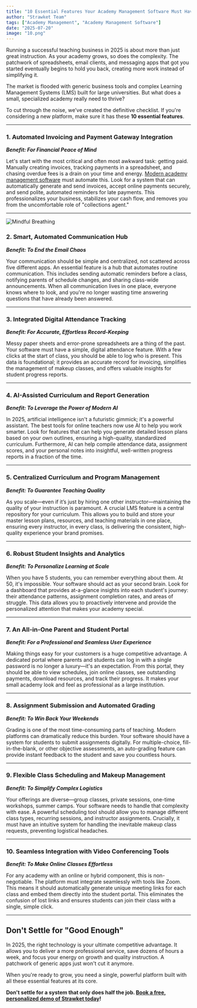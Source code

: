 ```yaml
---
title: "10 Essential Features Your Academy Management Software Must Have in 2025"
author: "Strawket Team"
tags: ["Academy Management", "Academy Management Software"]
date: "2025-07-20"
image: "10.png"
---
```



Running a successful teaching business in 2025 is about more than just great instruction. As your academy grows, so does the complexity. The patchwork of spreadsheets, email clients, and messaging apps that got you started eventually begins to hold you back, creating more work instead of simplifying it.

The market is flooded with generic business tools and complex Learning Management Systems (LMS) built for large universities. But what does a small, specialized academy really need to thrive?

To cut through the noise, we’ve created the definitive checklist. If you're considering a new platform, make sure it has these **10 essential features**.

---

### 1. Automated Invoicing and Payment Gateway Integration

**_Benefit: For Financial Peace of Mind_**

Let's start with the most critical and often most awkward task: getting paid. Manually creating invoices, tracking payments in a spreadsheet, and chasing overdue fees is a drain on your time and energy. [Modern academy management software](https://strawket.com/academies) must automate this. Look for a system that can automatically generate and send invoices, accept online payments securely, and send polite, automated reminders for late payments. This professionalizes your business, stabilizes your cash flow, and removes you from the uncomfortable role of "collections agent."

---
![Mindful Breathing](https://raw.githubusercontent.com/strawket-content/images/main/search.png)
### 2. Smart, Automated Communication Hub

**_Benefit: To End the Email Chaos_**

Your communication should be simple and centralized, not scattered across five different apps. An essential feature is a hub that automates routine communication. This includes sending automatic reminders before a class, notifying parents of schedule changes, and sharing class-wide announcements. When all communication lives in one place, everyone knows where to look, and you're no longer wasting time answering questions that have already been answered.

---

### 3. Integrated Digital Attendance Tracking

**_Benefit: For Accurate, Effortless Record-Keeping_**

Messy paper sheets and error-prone spreadsheets are a thing of the past. Your software must have a simple, digital attendance feature. With a few clicks at the start of class, you should be able to log who is present. This data is foundational; it provides an accurate record for invoicing, simplifies the management of makeup classes, and offers valuable insights for student progress reports.

---

### 4. AI-Assisted Curriculum and Report Generation

**_Benefit: To Leverage the Power of Modern AI_**

In 2025, artificial intelligence isn't a futuristic gimmick; it's a powerful assistant. The best tools for online teachers now use AI to help you work smarter. Look for features that can help you generate detailed lesson plans based on your own outlines, ensuring a high-quality, standardized curriculum. Furthermore, AI can help compile attendance data, assignment scores, and your personal notes into insightful, well-written progress reports in a fraction of the time.

---

### 5. Centralized Curriculum and Program Management

**_Benefit: To Guarantee Teaching Quality_**

As you scale—even if it’s just by hiring one other instructor—maintaining the quality of your instruction is paramount. A crucial LMS feature is a central repository for your curriculum. This allows you to build and store your master lesson plans, resources, and teaching materials in one place, ensuring every instructor, in every class, is delivering the consistent, high-quality experience your brand promises.

---

### 6. Robust Student Insights and Analytics

**_Benefit: To Personalize Learning at Scale_**

When you have 5 students, you can remember everything about them. At 50, it's impossible. Your software should act as your second brain. Look for a dashboard that provides at-a-glance insights into each student's journey: their attendance patterns, assignment completion rates, and areas of struggle. This data allows you to proactively intervene and provide the personalized attention that makes your academy special.

---

### 7. An All-in-One Parent and Student Portal

**_Benefit: For a Professional and Seamless User Experience_**

Making things easy for your customers is a huge competitive advantage. A dedicated portal where parents and students can log in with a single password is no longer a luxury—it's an expectation. From this portal, they should be able to view schedules, join online classes, see outstanding payments, download resources, and track their progress. It makes your small academy look and feel as professional as a large institution.

---

### 8. Assignment Submission and Automated Grading

**_Benefit: To Win Back Your Weekends_**

Grading is one of the most time-consuming parts of teaching. Modern platforms can dramatically reduce this burden. Your software should have a system for students to submit assignments digitally. For multiple-choice, fill-in-the-blank, or other objective assessments, an auto-grading feature can provide instant feedback to the student and save you countless hours.

---

### 9. Flexible Class Scheduling and Makeup Management

**_Benefit: To Simplify Complex Logistics_**

Your offerings are diverse—group classes, private sessions, one-time workshops, summer camps. Your software needs to handle that complexity with ease. A powerful scheduling tool should allow you to manage different class types, recurring sessions, and instructor assignments. Crucially, it must have an intuitive system for handling the inevitable makeup class requests, preventing logistical headaches.

---

### 10. Seamless Integration with Video Conferencing Tools

**_Benefit: To Make Online Classes Effortless_**

For any academy with an online or hybrid component, this is non-negotiable. The platform must integrate seamlessly with tools like Zoom. This means it should automatically generate unique meeting links for each class and embed them directly into the student portal. This eliminates the confusion of lost links and ensures students can join their class with a single, simple click.

---

## Don't Settle for "Good Enough"

In 2025, the right technology is your ultimate competitive advantage. It allows you to deliver a more professional service, save dozens of hours a week, and focus your energy on growth and quality instruction. A patchwork of generic apps just won't cut it anymore.

When you're ready to grow, you need a single, powerful platform built with all these essential features at its core.

**Don't settle for a system that only does half the job. [Book a free, personalized demo of Strawket today](https://strawket.com/)!**
